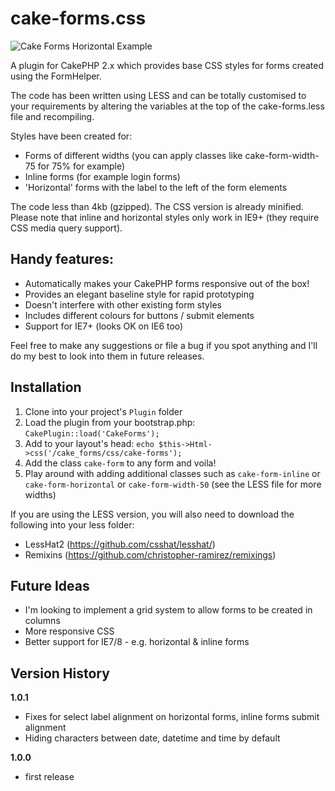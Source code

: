 # cake-forms.css

![Cake Forms Horizontal Example](http://i39.tinypic.com/2f07z3r.png)

A plugin for CakePHP 2.x which provides base CSS styles for forms created using the FormHelper.

The code has been written using LESS and can be totally customised to your requirements by altering the variables at the top of the cake-forms.less file and recompiling.

Styles have been created for:
- Forms of different widths (you can apply classes like cake-form-width-75 for 75% for example)
- Inline forms (for example login forms)
- 'Horizontal' forms with the label to the left of the form elements

The code less than 4kb (gzipped). The CSS version is already minified. Please note that inline and horizontal styles only work in IE9+ (they require CSS media query support).

## Handy features:

- Automatically makes your CakePHP forms responsive out of the box!
- Provides an elegant baseline style for rapid prototyping
- Doesn't interfere with other existing form styles
- Includes different colours for buttons / submit elements
- Support for IE7+ (looks OK on IE6 too)

Feel free to make any suggestions or file a bug if you spot anything and I'll do my best to look into them in future releases.

## Installation

1. Clone into your project's `Plugin` folder
2. Load the plugin from your bootstrap.php: `CakePlugin::load('CakeForms');`
3. Add to your layout's head: `echo $this->Html->css('/cake_forms/css/cake-forms');`
4. Add the class `cake-form` to any form and voila!
5. Play around with adding additional classes such as `cake-form-inline` or `cake-form-horizontal` or `cake-form-width-50` (see the LESS file for more widths)

If you are using the LESS version, you will also need to download the following into your less folder:
- LessHat2 (https://github.com/csshat/lesshat/)
- Remixins (https://github.com/christopher-ramirez/remixings)

## Future Ideas

- I'm looking to implement a grid system to allow forms to be created in columns
- More responsive CSS
- Better support for IE7/8 - e.g. horizontal & inline forms

## Version History

**1.0.1**
- Fixes for select label alignment on horizontal forms, inline forms submit alignment
- Hiding characters between date, datetime and time by default

**1.0.0**
- first release
